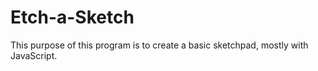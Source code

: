 # Etch-a-Sketch
This purpose of this program is to create a basic sketchpad, mostly with JavaScript. 
